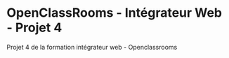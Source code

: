 # OpenClassRooms - Intégrateur Web - Projet 4

Projet 4 de la formation intégrateur web - Openclassrooms
